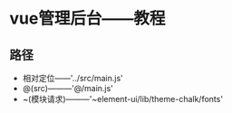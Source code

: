 # vue管理后台——教程

## 路径
* 相对定位——'../src/main.js'
* @(src)———'@/main.js'
* ~(模块请求)———'~element-ui/lib/theme-chalk/fonts'

